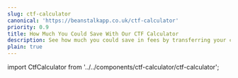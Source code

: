 ```yaml
---
slug: ctf-calculator
canonical: 'https://beanstalkapp.co.uk/ctf-calculator'
priority: 0.9
title: How Much You Could Save With Our CTF Calculator
description: See how much you could save in fees by transferring your child's Child Trust Fund or Junior ISA to Beanstalk.
plain: true
---
```


import CtfCalculator from '../../components/ctf-calculator/ctf-calculator';

<CtfCalculator/>